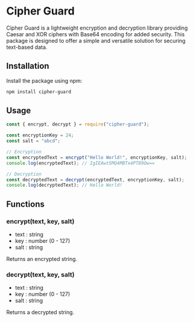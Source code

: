 # Cipher Guard

Cipher Guard is a lightweight encryption and decryption library providing Caesar and XOR ciphers with Base64 encoding for added security. This package is designed to offer a simple and versatile solution for securing text-based data.

## Installation

Install the package using npm:

```bash
npm install cipher-guard
```

## Usage

```javascript
const { encrypt, decrypt } = require("cipher-guard");

const encryptionKey = 24;
const salt = "abcd";

// Encryption
const encryptedText = encrypt("Hello World!", encryptionKey, salt);
console.log(encryptedText); // IgIEAwt5MQ4MBTx4PT89Ow==

// Decryption
const decryptedText = decrypt(encryptedText, encryptionKey, salt);
console.log(decryptedText); // Hello World!
```

## Functions

### encrypt(text, key, salt)
- text : string
- key  : number (0 - 127)
- salt : string

Returns an encrypted string.

### decrypt(text, key, salt)
- text : string
- key  : number (0 - 127)
- salt : string

Returns a decrypted string.
